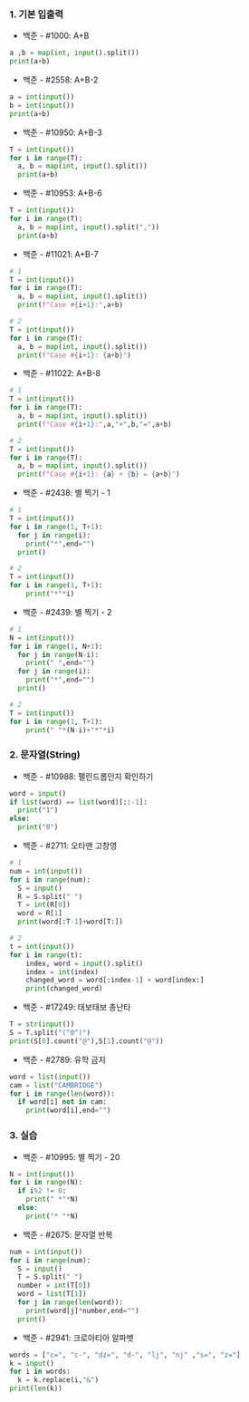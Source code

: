 ### 1. 기본 입출력



- 백준 - #1000: A+B

``` python
a ,b = map(int, input().split())
print(a+b)
```



- 백준 - #2558: A+B-2

``` python
a = int(input())
b = int(input())
print(a+b)
```



- 백준 - #10950: A+B-3

``` python
T = int(input())
for i in range(T):
  a, b = map(int, input().split())
  print(a+b)
```



- 백준 - #10953: A+B-6

``` python
T = int(input())
for i in range(T):
  a, b = map(int, input().split(","))
  print(a+b)
```



- 백준 - #11021: A+B-7

``` python
# 1
T = int(input())
for i in range(T):
  a, b = map(int, input().split())
  print(f"Case #{i+1}:",a+b)

# 2
T = int(input())
for i in range(T):
  a, b = map(int, input().split())
  print(f"Case #{i+1}: {a+b}")
```



- 백준 - #11022: A+B-8

``` python
# 1
T = int(input())
for i in range(T):
  a, b = map(int, input().split())
  print(f"Case #{i+1}:",a,"+",b,"=",a+b)

# 2
T = int(input())
for i in range(T):
  a, b = map(int, input().split())
  print(f"Case #{i+1}: {a} + {b} = {a+b}")
```



- 백준 - #2438: 별 찍기 - 1

``` python
# 1
T = int(input())
for i in range(1, T+1):
  for j in range(i):
    print("*",end="")
  print()

# 2
T = int(input())
for i in range(1, T+1):
	print("*"*i)
```



- 백준 - #2439: 별 찍기 - 2

``` python
# 1
N = int(input())
for i in range(1, N+1):
  for j in range(N-i):
    print(" ",end="")
  for j in range(i):
    print("*",end="")
  print()

# 2
T = int(input())
for i in range(1, T+1):
	print(" "*(N-i)+"*"*i)
```



### 2. 문자열(String)



- 백준 - #10988: 팰린드롬인지 확인하기

``` python
word = input()
if list(word) == list(word)[::-1]:
  print("1")
else:
  print("0")
```



- 백준 - #2711: 오타맨 고창영

``` python
# 1
num = int(input())
for i in range(num):
  S = input()
  R = S.split(" ")
  T = int(R[0])
  word = R[1]
  print(word[:T-1]+word[T:])

# 2
t = int(input())
for i in range(t):    
	index, word = input().split()    
	index = int(index)    
	changed_word = word[:index-1] + word[index:]    
	print(changed_word)
```



- 백준 - #17249: 태보태보 총난타

``` python
T = str(input())
S = T.split("(^0^)")
print(S[0].count("@"),S[1].count("@"))
```



- 백준 - #2789: 유학 금지

``` python
word = list(input())
cam = list("CAMBRIDGE")
for i in range(len(word)):
  if word[i] not in cam:
    print(word[i],end="")
```



### 3. 실습



- 백준 - #10995: 별 찍기 - 20

``` python
N = int(input())
for i in range(N):
  if i%2 != 0:
    print(" *"*N)
  else:
    print("* "*N)
```



- 백준 - #2675: 문자열 반복

``` python
num = int(input())
for i in range(num):
  S = input()
  T = S.split(" ")
  number = int(T[0])
  word = list(T[1])
  for j in range(len(word)):
    print(word[j]*number,end="")
  print()
```



- 백준 - #2941: 크로아티아 알파벳

``` python
words = ["c=", "c-", "dz=", "d-", "lj", "nj" ,"s=", "z="]
k = input()
for i in words:
  k = k.replace(i,"&")
print(len(k))
```